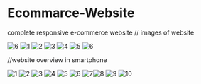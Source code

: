 # Ecommarce-Website
complete responsive e-commerce website 
// images of website

![6](https://user-images.githubusercontent.com/81517359/175137941-640614bd-e777-4884-917f-996d846aca19.jpg)
![1](https://user-images.githubusercontent.com/81517359/175137977-e5d12c79-41de-41ac-900b-35fbc9dca6e3.png)
![2](https://user-images.githubusercontent.com/81517359/175137991-296dce9e-431e-4b79-951e-b3ffc19d814b.png)
![3](https://user-images.githubusercontent.com/81517359/175137996-13341d9b-5f56-421e-8446-872fd778d1fe.png)
![4](https://user-images.githubusercontent.com/81517359/175138010-498437b2-fe04-4ac4-8f06-2abf49792af4.png)
![5](https://user-images.githubusercontent.com/81517359/175138020-60fac1f4-9fc9-4ae0-a1d6-a73bf3803bae.jpg)
![6](https://user-images.githubusercontent.com/81517359/175138033-543151d3-1abc-4306-825b-92dddd07426f.jpg)

//website overview in smartphone

![1](https://user-images.githubusercontent.com/81517359/175141418-97d6dca2-2ed0-42d4-bed2-bdf33cca7e28.jpeg)
![2](https://user-images.githubusercontent.com/81517359/175141429-058e99ba-ec61-4d9a-81b5-231f228287e5.jpeg)
![3](https://user-images.githubusercontent.com/81517359/175141433-2593fb7a-0217-4ca2-b075-2d4b07237cc2.jpeg)
![4](https://user-images.githubusercontent.com/81517359/175141437-1f4bd083-2ed6-4d63-9fbb-08caa68c7ee6.jpeg)
![5](https://user-images.githubusercontent.com/81517359/175141442-3dd08b14-3529-4dfb-b683-62182805dc3e.jpeg)
![6](https://user-images.githubusercontent.com/81517359/175141445-5383fe60-71ba-4be7-aac8-51930d8f6b7d.jpeg)
![7](https://user-images.githubusercontent.com/81517359/175141451-8fa8aa5e-257d-4c5b-8729-dc32dea72462.jpeg)![8](https://user-images.githubusercontent.com/81517359/175141461-52d94400-864b-4fa8-9b6a-d16c6452d015.jpeg)
![9](https://user-images.githubusercontent.com/81517359/175141479-5c257504-51b5-46b8-8835-41fc6c2f1ab3.jpeg)
![10](https://user-images.githubusercontent.com/81517359/175141500-b29b744b-f620-4372-a87f-4f2fd00bbab4.jpeg)

